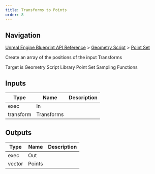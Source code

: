 ```yaml
---
title: Transforms to Points
order: 8
---
```

## Navigation

[Unreal Engine Blueprint API Reference](https://dev.epicgames.com/documentation/en-us/unreal-engine/BlueprintAPI) > [Geometry Script](https://dev.epicgames.com/documentation/en-us/unreal-engine/BlueprintAPI/GeometryScript) > [Point Set](https://dev.epicgames.com/documentation/en-us/unreal-engine/BlueprintAPI/GeometryScript/PointSet)

Create an array of the positions of the input Transforms

Target is Geometry Script Library Point Set Sampling Functions

## Inputs

| Type | Name | Description |
| --- | --- | --- |
| exec | In |  |
| transform | Transforms |  |

## Outputs

| Type | Name | Description |
| --- | --- | --- |
| exec | Out |  |
| vector | Points |  |
